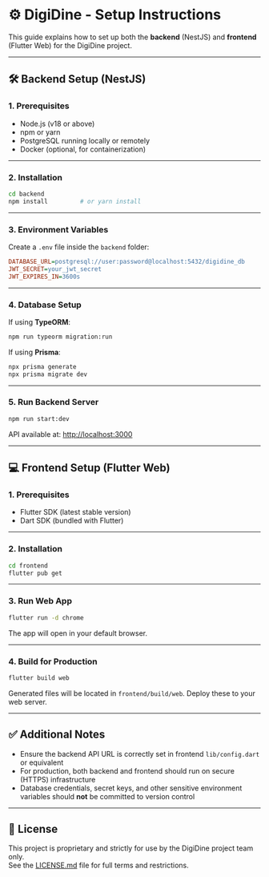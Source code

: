 # ⚙️ DigiDine - Setup Instructions

This guide explains how to set up both the **backend** (NestJS) and **frontend** (Flutter Web) for the DigiDine project.

---

## 🛠️ Backend Setup (NestJS)

### 1. Prerequisites

- Node.js (v18 or above)  
- npm or yarn  
- PostgreSQL running locally or remotely  
- Docker (optional, for containerization)  

---

### 2. Installation

```bash
cd backend
npm install         # or yarn install
```

---

### 3. Environment Variables

Create a `.env` file inside the `backend` folder:

```ini
DATABASE_URL=postgresql://user:password@localhost:5432/digidine_db
JWT_SECRET=your_jwt_secret
JWT_EXPIRES_IN=3600s
```

---

### 4. Database Setup

If using **TypeORM**:

```bash
npm run typeorm migration:run
```

If using **Prisma**:

```bash
npx prisma generate
npx prisma migrate dev
```

---

### 5. Run Backend Server

```bash
npm run start:dev
```

API available at: [http://localhost:3000](http://localhost:3000)

---

## 💻 Frontend Setup (Flutter Web)

### 1. Prerequisites

- Flutter SDK (latest stable version)  
- Dart SDK (bundled with Flutter)  

---

### 2. Installation

```bash
cd frontend
flutter pub get
```

---

### 3. Run Web App

```bash
flutter run -d chrome
```

The app will open in your default browser.  

---

### 4. Build for Production

```bash
flutter build web
```

Generated files will be located in `frontend/build/web`. Deploy these to your web server.  

---

## ✅ Additional Notes

- Ensure the backend API URL is correctly set in frontend `lib/config.dart` or equivalent  
- For production, both backend and frontend should run on secure (HTTPS) infrastructure  
- Database credentials, secret keys, and other sensitive environment variables should **not** be committed to version control  

---

## 📂 License

This project is proprietary and strictly for use by the DigiDine project team only.  
See the [LICENSE.md](LICENSE.md) file for full terms and restrictions.
